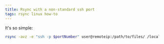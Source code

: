 ```yaml
---
title: Rsync with a non-standard ssh port
tags: rsync linux how-to
---
```


It's so simple:

```bash
rsync -avz -e "ssh -p $portNumber" user@remoteip:/path/to/files/ /local/path/
```
